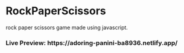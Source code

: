 # RockPaperScissors
rock paper scissors game made using javascript.

<h3> Live Preview: https://adoring-panini-ba8936.netlify.app/</h3.
